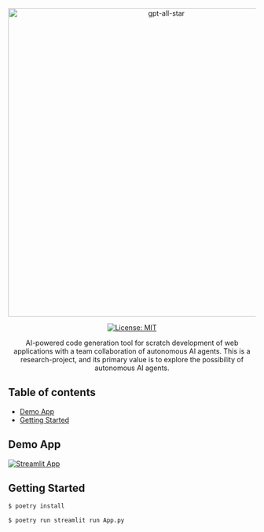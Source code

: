 <div align="center">
<img width="628" alt="gpt-all-star" src="https://github.com/kyaukyuai/gpt-all-star/assets/1140707/dc46fbf4-16f9-4989-801d-7df65af0c696">

[![License: MIT](https://img.shields.io/badge/License-MIT-green.svg)](https://opensource.org/licenses/MIT)

<p>
AI-powered code generation tool for scratch development of web applications with a team collaboration of autonomous AI agents.
This is a research-project, and its primary value is to explore the possibility of autonomous AI agents.
</p>
</div>

<h2>Table of contents</h2>
</hr>

- [Demo App](#demo-app)
- [Getting Started](#getting-started)

## Demo App

[![Streamlit App](https://static.streamlit.io/badges/streamlit_badge_black_white.svg)](https://gpt-all-star.streamlit.app/)

## Getting Started


```bash
$ poetry install
```

```bash
$ poetry run streamlit run App.py
```
